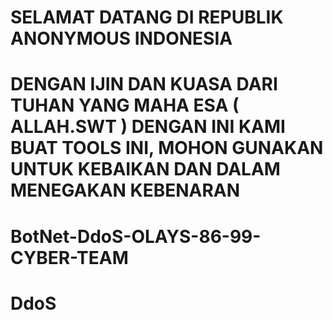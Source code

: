 # SELAMAT DATANG DI REPUBLIK ANONYMOUS INDONESIA

# DENGAN  IJIN DAN KUASA DARI TUHAN YANG MAHA ESA ( ALLAH.SWT ) DENGAN INI KAMI BUAT TOOLS INI, MOHON GUNAKAN UNTUK KEBAIKAN DAN DALAM MENEGAKAN KEBENARAN

# BotNet-DdoS-OLAYS-86-99-CYBER-TEAM

# DdoS
